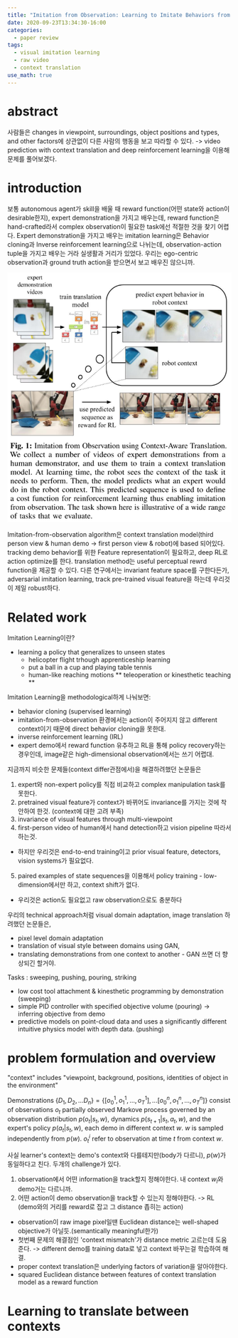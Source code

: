```yaml
---
title: "Imitation from Observation: Learning to Imitate Behaviors from Raw Video via Context Translation"
date: 2020-09-23T13:34:30-16:00
categories:
  - paper review
tags:
  - visual imitation learning
  - raw video
  - context translation
use_math: true
---
```


abstract
===
사람들은 changes in viewpoint, surroundings, object positions and types, and other factors에 상관없이 다른 사람의 행동을 보고 따라할 수 있다.
-> video prediction with context translation and deep reinforcement learning을 이용해 문제를 풀어보겠다.
  
introduction
===
보통 autonomous agent가 skill을 배울 때 reward function(어떤 state와 action이 desirable한지), expert demonstration을 가지고 배우는데, 
 reward function은 hand-crafted라서 complex observation이 필요한 task에선 적절한 것을 찾기 어렵다.
Expert demonstration을 가지고 배우는 imitation learning은 Behavior cloning과 Inverse reinforcement learning으로 나뉘는데, 
 observation-action tuple을 가지고 배우는 거라 실생활과 거리가 있었다. 우리는 ego-centric observation과 ground truth action을 받으면서 보고 배우진 않으니까.
  
![Figure 1](/assets/images/ifo_context_fig1.png)

Imitation-from-observation algorithm은 context translation model(third person view & human demo -> first person view & robot)에 based 되어있다.
 tracking demo behavior를 위한 Feature representation이 필요하고, deep RL로 action optimize를 한다. translation method는 useful perceptual rewrd function을 제공할 수 있다.
다른 연구에서는 invariant feature space를 구한다든가, adversarial imitation learning, track pre-trained visual feature을 하는데 우리것이 제일 robust하다. 
  
Related work
===
Imitation Learning이란?
- learning a policy that generalizes to unseen states
  - helicopter flight trhough apprenticeship learning
  - put a ball in a cup and playing table tennis
  - human-like reaching motions
** teleoperation or kinesthetic teaching **
 
Imitation Learning을 methodological하게 나눠보면:
- behavior cloning (supervised learning)
 - imitation-from-observation 환경에서는  action이 주어지지 않고 different context이기 때문에 direct behavior cloning을 못한대.
- inverse reinforcement learning (IRL)
 - expert demo에서 reward function 유추하고 RL을 통해 policy recovery하는 경우인데, image같은 high-dimensional observation에서는 쓰기 어렵대.

지금까지 비슷한 문제들(context differ관점에서)을 해결하려했던 논문들은
1. expert와 non-expert policy를 직접 비교하고 complex manipulation task를 못한다.
2. pretrained visual feature가 context가 바뀌어도 invariance를 가지는 것에 착안하여 한것. (context에 대한 고려 부족)
3. invariance of visual features through multi-viewpoint 
4. first-person video of human에서 hand detection하고 vision pipeline 따라서 하는것.
 - 하지만 우리것은 end-to-end training이고 prior visual feature, detectors, vision systems가 필요없다.
5. paired examples of state sequences을 이용해서 policy training - low-dimension에서만 하고, context shift가 없다.
 - 우리것은 action도 필요없고 raw observation으로도 충분하다 
 
우리의 technical approach처럼 visual domain adaptation, image translation 하려했던 논문들은,
- pixel level domain adaptation 
- translation of visual style between domains using GAN, 
 - translating demonstrations from one context to another - GAN 쓰면 더 향상되긴 할거야.

Tasks : sweeping, pushing, pouring, striking
- low cost tool attachment & kinesthetic programming by demonstration (sweeping)
- simple PID controller with specified objective volume (pouring) -> inferring objective from demo
- predictive models on point-cloud data and uses a significantly different intuitive physics model with depth data. (pushing)

problem formulation and overview
===
  
"context" includes "viewpoint, background, positions, identities of object in the environment"

Demonstrations $\{D_1, D_2, ... D_n\} = \{[o^{1}_{0}, o^{1}_{1}, ..., o^{1}_{T}], ... [o^{n}_{0}, o^{n}_{1}, ..., o^{n}_{T}]\}$
consist of observations $o_t$ partially observed Markove process governed by 
an observation distribution $p(o_t | s_t, w)$, dynamics $p(s_{t+1} | s_t, a_t, w)$, 
and the expert's policy $p(a_t | s_t, w)$, each demo in different context $w$. $w$ is sampled independently from $p(w)$.
$o^{i}_{t}$ refer to observation at time $t$ from context $w$.

사실 learner's context는 demo's context와 다를테지만(body가 다르니), $p(w)$가 동일하다고 친다.
두개의 challenge가 있다. 
1. observation에서 어떤 information을 track할지 정해야한다. 내 context $w_l$와 demo거는 다르니까.
2. 어떤 action이 demo observation을 track할 수 있는지 정해야한다. -> RL (demo와의 거리를 reward로 잡고 그 distance 좁히는 action)
 - observation이 raw image pixel일땐 Euclidean distance는 well-shaped objective가 아닐듯.(semantically meaningful한가)
 - 첫번째 문제의 해결점인 'context mismatch'가 distance metric 고르는데 도움준다. -> different demo를 training data로 넣고 context 바꾸는걸 학습하여 해결.
 - proper context translation은 underlying factors of variation을 알아야한다. 
 - squared Euclidean distance between features of context translation model as a reward function
 
Learning to translate between contexts
===


